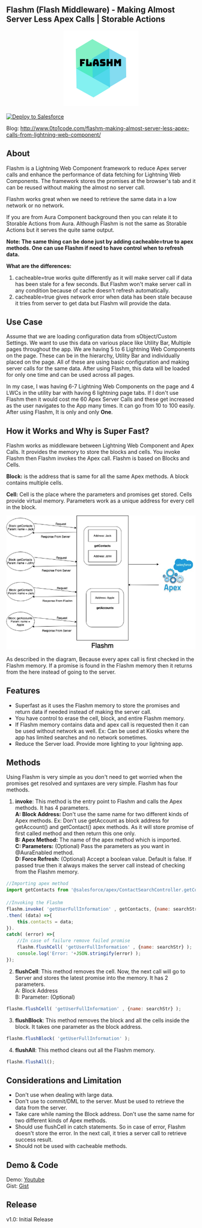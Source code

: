 Flashm (Flash Middleware) - Making Almost Server Less Apex Calls | Storable Actions
-------------

<div align="center">
  <img alt="Flashm (Flash Middleware)"
       src="https://raw.githubusercontent.com/TheVishnuKumar/Flashm/master/flashm%20logo.png">
</div>
<br/>
<a href="https://githubsfdeploy.herokuapp.com?owner=TheVishnuKumar&repo=Flashm">
  <img alt="Deploy to Salesforce"
       src="https://raw.githubusercontent.com/afawcett/githubsfdeploy/master/deploy.png">
</a>

Blog: <a href="http://www.0to1code.com/flashm-making-almost-server-less-apex-calls-from-lightning-web-component/">http://www.0to1code.com/flashm-making-almost-server-less-apex-calls-from-lightning-web-component/</a> 

About
-------------
Flashm is a Lightning Web Component framework to reduce Apex server calls and enhance the performance of data fetching for Lightning Web Components. The framework stores the promises at the browser's tab and it can be reused without making the almost no server call.

Flashm works great when we need to retrieve the same data in a low network or no network.

If you are from Aura Component background then you can relate it to Storable Actions from Aura. Although Flashm is not the same as Storable Actions but it serves the quite same output.

**Note: The same thing can be done just by adding cacheable=true to apex methods. One can use Flashm if need to have control when to refresh data.**<br/>

**What are the differences:**
1. cacheable=true works quite differently as it will make server call if data has been stale for a few seconds. But Flashm won't make server call in any condition because of cache doesn't refresh automatically.<br/>
2. cacheable=true gives network error when data has been stale because it tries from server to get data but Flashm will provide the data.

Use Case
-------------
Assume that we are loading configuration data from sObject/Custom Settings. We want to use this data on various place like Utility Bar, Multiple pages throughout the app. We are having 5 to 6 Lightning Web Components on the page. These can be in the hierarchy, Utility Bar and individually placed on the page. 
All of these are using basic configuration and making server calls for the same data.
After using Flashm, this data will be loaded for only one time and can be used across all pages.

In my case, I was having 6-7  Lightning Web Components on the page and 4 LWCs in the utility bar with having 6 lightning page tabs. If I don't use Flashm then it would cost me 60 Apex Server Calls and these get increased as the user navigates to the App many times. It can go from 10 to 100 easily. After using Flashm, It is only and only <b>One</b>.

How it Works and Why is Super Fast?
-------------
Flashm works as middleware between Lightning Web Component and Apex Calls. It provides the memory to store the blocks and cells. You invoke Flashm then Flashm invokes the Apex call. Flashm is based on Blocks and Cells.

<b>Block:</b> is the address that is same for all the same Apex methods. A block contains multiple cells.

<b>Cell:</b> Cell is the place where the parameters and promises get stored. Cells provide virtual memory. Parameters work as a unique address for every cell in the block.

<div align="center">
  <img alt="Flashm"
       src="https://raw.githubusercontent.com/TheVishnuKumar/Flashm/master/Flashm%20Process.jpg">
</div>

As described in the diagram, Because every apex call is first checked in the Flashm memory. If a promise is found in the Flashm memory then it returns from the here instead of going to the server.

Features
-------------
- Superfast as it uses the Flashm memory to store the promises and return data if needed instead of making the server call.
- You have control to erase the cell, block, and entire Flashm memory.
- If Flashm memory contains data and apex call is requested then it can be used without network as well. Ex: Can be used at Kiosks where the app has limited searches and no network sometimes.
- Reduce the Server load. Provide more lighting to your lightning app.

Methods
----------
 Using Flashm is very simple as you don't need to get worried when the promises get resolved and syntaxes are very simple. Flashm has four methods.

1. **invoke**: This method is the entry point to Flashm and calls the Apex methods. It has 4 parameters.<br/>
<b>A: Block Address:</b> Don't use the same name for two different kinds of Apex methods. Ex: Don't use getAccount as block address for getAccount() and getContact() apex methods. As it will store promise of first called method and then return this one only.<br/>
<b>B: Apex Method:</b> The name of the apex method which is imported.<br/>
<b>C: Parameters:</b> (Optional) Pass the parameters as you want in @AuraEnabled method.<br/>
<b>D: Force Refresh:</b> (Optional) Accept a boolean value. Default is false. If passed true then it always makes the server call instead of checking from the Flashm memory.<br/>

```javascript
//Importing apex method
import getContacts from '@salesforce/apex/ContactSearchController.getContacts';

//Invoking the Flashm
flashm.invoke( 'getUserFullInformation' , getContacts, {name: searchStr}, true )
.then( (data) =>{
    this.contacts = data;
}).
catch( (error) =>{
    //In case of failure remove failed promise
    flashm.flushCell( 'getUserFullInformation' , {name: searchStr} );
    console.log('Error: '+JSON.stringify(error) );
});
```

2. **flushCell**: This method removes the cell. Now, the next call will go to Server and stores the latest promise into the memory. It has 2 parameters.<br/>
A: Block Address<br/>
B: Parameter: (Optional)<br/>

```javascript
flashm.flushCell( 'getUserFullInformation' , {name: searchStr} );
```

3. **flushBlock**: This method removes the block and all the cells inside the block. It takes one parameter as the block address.

```javascript
flashm.flushBlock( 'getUserFullInformation' );
```

4. **flushAll**: This method cleans out all the Flashm memory.
```javascript
flashm.flushAll();
```

Considerations and Limitation
-------------
- Don't use when dealing with large data.
- Don't use to commit/DML to the server. Must be used to retrieve the data from the server.
- Take care while naming the Block address. Don't use the same name for two different kinds of Apex methods.
- Should use flushCell in catch statements. So in case of error, Flashm doesn't store the error. In the next call, it tries a server call to retrieve success result.
- Should not be used with cacheable methods.

Demo & Code
-------------
Demo: <a href="https://www.youtube.com/watch?v=rLQOW6NrbL8">Youtube</a><br/>
Gist: <a href="https://gist.github.com/TheVishnuKumar/176504b9a6d41c671d2d348523a006de">Gist</a>

Release
-------------
v1.0: Initial Release
